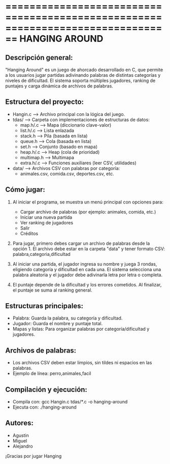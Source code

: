 
================================================================================
                                HANGING AROUND
================================================================================

Descripción general:
--------------------
"Hanging Around" es un juego de ahorcado desarrollado en C, que permite a los 
usuarios jugar partidas adivinando palabras de distintas categorías y niveles 
de dificultad. El sistema soporta múltiples jugadores, ranking de puntajes y 
carga dinámica de archivos de palabras.

Estructura del proyecto:
------------------------
- Hangin.c           --> Archivo principal con la lógica del juego.
- tdas/              --> Carpeta con implementaciones de estructuras de datos:
    - map.h/.c       --> Mapa (diccionario clave-valor)
    - list.h/.c      --> Lista enlazada
    - stack.h        --> Pila (basada en lista)
    - queue.h        --> Cola (basada en lista)
    - set.h          --> Conjunto (basado en mapa)
    - heap.h/.c      --> Heap (cola de prioridad)
    - multimap.h     --> Multimapa
    - extra.h/.c     --> Funciones auxiliares (leer CSV, utilidades)
- data/              --> Archivos CSV con palabras por categoría:
    - animales.csv, comida.csv, deportes.csv, etc.

Cómo jugar:
-----------
1. Al iniciar el programa, se muestra un menú principal con opciones para:
    - Cargar archivo de palabras (por ejemplo: animales, comida, etc.)
    - Iniciar una nueva partida
    - Ver ranking de jugadores
    - Salir
    - Créditos

2. Para jugar, primero debes cargar un archivo de palabras desde la opción 1.
   El archivo debe estar en la carpeta "data" y tener formato CSV:
   palabra,categoria,dificultad

3. Al iniciar una partida, el jugador ingresa su nombre y juega 3 rondas,
   eligiendo categoría y dificultad en cada una. El sistema selecciona una
   palabra aleatoria y el jugador debe adivinarla letra por letra o completa.

4. El puntaje depende de la dificultad y los errores cometidos. Al finalizar,
   el puntaje se suma al ranking general.

Estructuras principales:
------------------------
- Palabra: Guarda la palabra, su categoría y dificultad.
- Jugador: Guarda el nombre y puntaje total.
- Mapas y listas: Para organizar palabras por categoría/dificultad y jugadores.

Archivos de palabras:
---------------------
- Los archivos CSV deben estar limpios, sin tildes ni espacios en las palabras.
- Ejemplo de línea: perro,animales,facil

Compilación y ejecución:
------------------------
- Compila con: gcc Hangin.c tdas/*.c -o hanging-around
- Ejecuta con: ./hanging-around

Autores:
--------
- Agustin
- Miguel
- Alejandro

¡Gracias por jugar Hanging